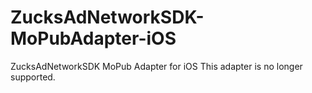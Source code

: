 # ZucksAdNetworkSDK-MoPubAdapter-iOS
ZucksAdNetworkSDK MoPub Adapter for iOS
This adapter is no longer supported.
